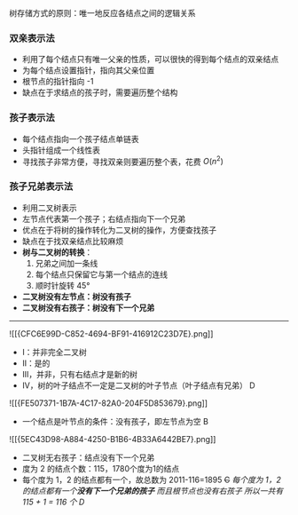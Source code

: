 树存储方式的原则：唯一地反应各结点之间的逻辑关系

### 双亲表示法

- 利用了每个结点只有唯一父亲的性质，可以很快的得到每个结点的双亲结点
- 为每个结点设置指针，指向其父亲位置
- 根节点的指针指向 -1
- 缺点在于求结点的孩子时，需要遍历整个结构

### 孩子表示法

- 每个结点指向一个孩子结点单链表
- 头指针组成一个线性表
- 寻找孩子非常方便，寻找双亲则要遍历整个表，花费 $O(n^2)$

### 孩子兄弟表示法

- 利用二叉树表示
- 左节点代表第一个孩子；右结点指向下一个兄弟
- 优点在于将树的操作转化为二叉树的操作，方便查找孩子
- 缺点在于找双亲结点比较麻烦
- **树与二叉树的转换**：
	1. 兄弟之间加一条线
	2. 每个结点只保留它与第一个结点的连线
	3. 顺时针旋转 45°
- **二叉树没有左节点：树没有孩子**
- **二叉树没有右孩子：树没有下一个兄弟**
-------------
![[{CFC6E99D-C852-4694-BF91-416912C23D7E}.png]]
- I：并非完全二叉树
- II：是的
- III，并非，只有右结点才是新的树
- IV，树的叶子结点不一定是二叉树的叶子节点（叶子结点有兄弟）
D

![[{FE507371-1B7A-4C17-82A0-204F5D853679}.png]]
- 一个结点是叶节点的条件：没有孩子，即左节点为空
B

![[{5EC43D98-A884-4250-B1B6-4B33A6442BE7}.png]]
- 二叉树无右孩子：结点没有下一个兄弟
- 度为 2 的结点个数：115，1780个度为1的结点
- 每个度为 1，2 的结点都有一个，故总数为 2011-116=1895
~~C~~
*每个度为 1，2 的结点都有一个**没有下一个兄弟的孩子***
*而且根节点也没有右孩子*
*所以一共有 115 + 1 = 116 个*
*D*
